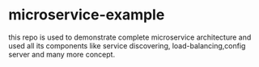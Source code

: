 # microservice-example
this repo is used to demonstrate complete microservice architecture and used all its components like service discovering, load-balancing,config server and many more concept.
